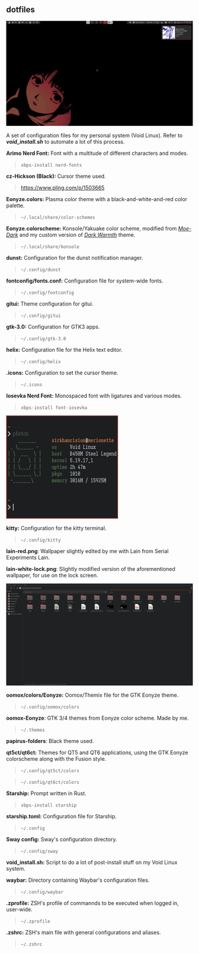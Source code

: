 ## dotfiles

![Empty desktop + dunst + cursor](screenshots/2022-11-07-00-30-44.png)

A set of configuration files for my personal system (Void Linux). Refer to ***void_install.sh*** to automate a lot of this process.

**Arimo Nerd Font:** Font with a multitude of different characters and modes.

> `xbps-install nerd-fonts`

**cz-Hickson (Black):** Cursor theme used.

> <https://www.pling.com/p/1503665>

**Eonyze.colors:** Plasma color theme with a black-and-white-and-red color palette.

> `~/.local/share/color-schemes`

**Eonyze.colorscheme:** Konsole/Yakuake color scheme, modified from [_Moe-Dark_](https://store.kde.org/p/1378415) and my custom version of [_Dark Warmth_](https://store.kde.org/p/1283955/) theme.

> `~/.local/share/konsole`

**dunst:** Configuration for the dunst notification manager.

> `~/.config/dunst`

**fontconfig/fonts.conf:** Configuration file for system-wide fonts.

> `~/.config/fontconfig`

**gitui:** Theme configuration for gitui.

> `~/.config/gitui`

**gtk-3.0:** Configuration for GTK3 apps.

> `~/.config/gtk-3.0`

**helix:** Configuration file for the Helix text editor.

> `~/.config/helix`

**.icons:** Configuration to set the cursor theme.

> `~/.icons`

**Iosevka Nerd Font:** Monospaced font with ligatures and various modes.

> `xbps-install font-iosevka`

![](screenshots/2022-11-07-00-08-34.png)

**kitty:** Configuration for the kitty terminal.

> `~/.config/kitty`

**lain-red.png**: Wallpaper slightly edited by me with Lain from Serial Experiments Lain.

**lain-white-lock.png**: Slightly modified version of the aforementioned wallpaper, for use on the lock screen.

![oomox-Eonyze theme + yaru folder theme + Papirus icons](screenshots/2022-11-07-00-25-03.png)

**oomox/colors/Eonyze:** Oomox/Themix file for the GTK Eonyze theme.

> `~/.config/oomox/colors`

**oomox-Eonyze**: GTK 3/4 themes from Eonyze color scheme. Made by me.

> `~/.themes`

**papirus-folders**: Black theme used.

**qt5ct/qt6ct:** Themes for QT5 and QT6 applications, using the GTK Eonyze colorscheme along with the Fusion style.

> `~/.config/qt5ct/colors`

> `~/.config/qt6ct/colors`

**Starship:** Prompt written in Rust.

> `xbps-install starship`

**starship.toml:** Configuration file for Starship.

> `~/.config`

**Sway config:** Sway's configuration directory.

> `~/.config/sway`

**void_install.sh:** Script to do a lot of post-install stuff on my Void Linux system.

**waybar:** Directory containing Waybar's configuration files.

> `~/.config/waybar`

**.zprofile:** ZSH's profile of commannds to be executed when logged in, user-wide.

> `~/.zprofile`

**.zshrc:** ZSH's main file with general configurations and aliases.

> `~/.zshrc`
